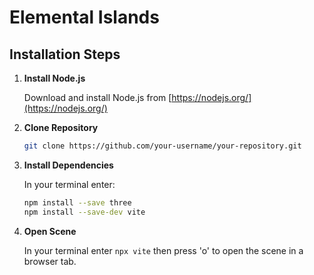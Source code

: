 # Elemental Islands

## Installation Steps

1. **Install Node.js**

    Download and install Node.js from [https://nodejs.org/](https://nodejs.org/)

2. **Clone Repository**
   ```bash
   git clone https://github.com/your-username/your-repository.git
   
3. **Install Dependencies**

    In your terminal enter:

    ```bash
    npm install --save three
    npm install --save-dev vite
    
4. **Open Scene**

   In your terminal enter `npx vite` then press 'o' to open the scene in a browser tab.
    